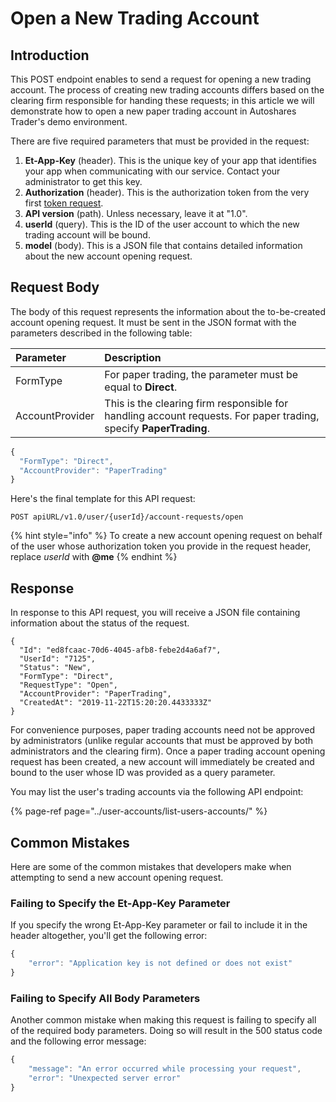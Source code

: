 # Open a New Trading Account

## Introduction

This POST endpoint enables to send a request for opening a new trading account. The process of creating new trading accounts differs based on the clearing firm responsible for handing these requests; in this article we will demonstrate how to open a new paper trading account in Autoshares Trader's demo environment.

There are five required parameters that must be provided in the request:

1. **Et-App-Key** \(header\). This is the unique key of your app that identifies your app when communicating with our service. Contact your administrator to get this key.
2. **Authorization** \(header\). This is the authorization token from the very first [token request](../authentication/).
3. **API version** \(path\). Unless necessary, leave it at "1.0".
4. **userId** \(query\). This is the ID of the user account to which the new trading account will be bound.
5. **model** \(body\). This is a JSON file that contains detailed information about the new account opening request.

## Request Body

The body of this request represents the information about the to-be-created account opening request. It must be sent in the JSON format with the parameters described in the following table:

| Parameter | Description |
| :--- | :--- |
| FormType | For paper trading, the parameter must be equal to **Direct**. |
| AccountProvider | This is the clearing firm responsible for handling account requests. For paper trading, specify **PaperTrading**. |

```javascript
{
  "FormType": "Direct",
  "AccountProvider": "PaperTrading"
}
```

Here's the final template for this API request:

```text
POST apiURL/v1.0/user/{userId}/account-requests/open
```

{% hint style="info" %}
To create a new account opening request on behalf of the user whose authorization token you provide in the request header, replace _userId_ with **@me**
{% endhint %}

## Response

In response to this API request, you will receive a JSON file containing information about the status of the request.

```text
{
  "Id": "ed8fcaac-70d6-4045-afb8-febe2d4a6af7",
  "UserId": "7125",
  "Status": "New",
  "FormType": "Direct",
  "RequestType": "Open",
  "AccountProvider": "PaperTrading",
  "CreatedAt": "2019-11-22T15:20:20.4433333Z"
}
```

For convenience purposes, paper trading accounts need not be approved by administrators \(unlike regular accounts that must be approved by both administrators and the clearing firm\). Once a paper trading account opening request has been created, a new account will immediately be created and bound to the user whose ID was provided as a query parameter.

You may list the user's trading accounts via the following API endpoint:

{% page-ref page="../user-accounts/list-users-accounts/" %}

## Common Mistakes

Here are some of the common mistakes that developers make when attempting to send a new account opening request.

### Failing to Specify the Et-App-Key Parameter

If you specify the wrong Et-App-Key parameter or fail to include it in the header altogether, you'll get the following error:

```javascript
{
    "error": "Application key is not defined or does not exist"
}
```

### Failing to Specify All Body Parameters

Another common mistake when making this request is failing to specify all of the required body parameters. Doing so will result in the 500 status code and the following error message:

```javascript
{
    "message": "An error occurred while processing your request",
    "error": "Unexpected server error"
}
```

